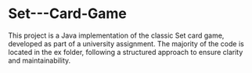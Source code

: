 # Set---Card-Game
This project is a Java implementation of the classic Set card game, developed as part of a university assignment. The majority of the code is located in the ex folder, following a structured approach to ensure clarity and maintainability.
